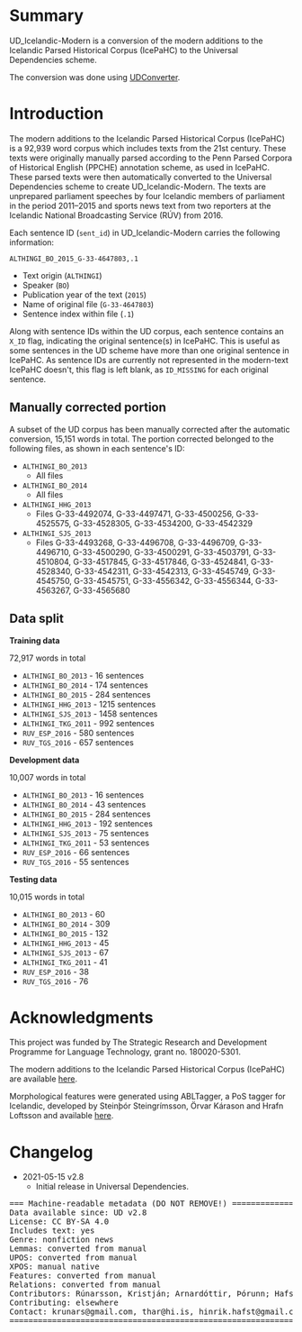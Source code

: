 # Summary

UD_Icelandic-Modern is a conversion of the modern additions to the Icelandic Parsed Historical Corpus (IcePaHC) to the Universal Dependencies scheme.

The conversion was done using [UDConverter](https://github.com/thorunna/UDConverter).


# Introduction

The modern additions to the Icelandic Parsed Historical Corpus (IcePaHC) is a 92,939 word corpus which includes texts from the 21st century. These texts were originally manually parsed according to the Penn Parsed Corpora of Historical English (PPCHE) annotation scheme, as used in IcePaHC. These parsed texts were then automatically converted to the Universal Dependencies scheme to create UD_Icelandic-Modern. The texts are unprepared parliament speeches by four Icelandic members of parliament in the period 2011–2015 and sports news text from two reporters at the Icelandic National Broadcasting Service (RÚV) from 2016.

Each sentence ID (`sent_id`) in UD_Icelandic-Modern carries the following information:

`ALTHINGI_BO_2015_G-33-4647803,.1`

- Text origin (`ALTHINGI`)
- Speaker (`BO`)
- Publication year of the text (`2015`)
- Name of original file (`G-33-4647803`)
- Sentence index within file (`.1`)

Along with sentence IDs within the UD corpus, each sentence contains an `X_ID` flag, indicating the original sentence(s) in IcePaHC. This is useful as some sentences in the UD scheme have more than one original sentence in IcePaHC. As sentence IDs are currently not represented in the modern-text IcePaHC doesn't, this flag is left blank, as `ID_MISSING` for each original sentence.


## Manually corrected portion

A subset of the UD corpus has been manually corrected after the automatic conversion, 15,151 words in total. The portion corrected belonged to the following files, as shown in each sentence's ID:
- `ALTHINGI_BO_2013` 
  - All files
- `ALTHINGI_BO_2014` 
  -  All files
- `ALTHINGI_HHG_2013` 
  - Files G-33-4492074, G-33-4497471, G-33-4500256, G-33-4525575, G-33-4528305, G-33-4534200, G-33-4542329
- `ALTHINGI_SJS_2013`
  -  Files G-33-4493268, G-33-4496708, G-33-4496709, G-33-4496710, G-33-4500290, G-33-4500291, G-33-4503791, G-33-4510804, G-33-4517845, G-33-4517846, G-33-4524841, G-33-4528340, G-33-4542311, G-33-4542313, G-33-4545749, G-33-4545750, G-33-4545751, G-33-4556342, G-33-4556344, G-33-4563267, G-33-4565680

## Data split

**Training data**

72,917 words in total

- `ALTHINGI_BO_2013` - 16 sentences
- `ALTHINGI_BO_2014` - 174 sentences
- `ALTHINGI_BO_2015` - 284 sentences
- `ALTHINGI_HHG_2013` - 1215 sentences
- `ALTHINGI_SJS_2013` - 1458 sentences
- `ALTHINGI_TKG_2011` - 992 sentences
- `RUV_ESP_2016` - 580 sentences
- `RUV_TGS_2016` - 657 sentences

**Development data**

10,007 words in total

  - `ALTHINGI_BO_2013` - 16 sentences
  - `ALTHINGI_BO_2014` - 43 sentences
  - `ALTHINGI_BO_2015` - 284 sentences
  - `ALTHINGI_HHG_2013` - 192 sentences
  - `ALTHINGI_SJS_2013` - 75 sentences
  - `ALTHINGI_TKG_2011` - 53 sentences
  - `RUV_ESP_2016` - 66 sentences
  - `RUV_TGS_2016` - 55 sentences


**Testing data**

10,015 words in total

- `ALTHINGI_BO_2013` - 60
- `ALTHINGI_BO_2014` - 309
- `ALTHINGI_BO_2015` - 132
- `ALTHINGI_HHG_2013` - 45
- `ALTHINGI_SJS_2013` - 67
- `ALTHINGI_TKG_2011` - 41
- `RUV_ESP_2016` - 38
- `RUV_TGS_2016` - 76


# Acknowledgments

This project was funded by The Strategic Research and Development Programme for Language Technology, grant no. 180020-5301.

The modern additions to the Icelandic Parsed Historical Corpus (IcePaHC) are available [here](https://github.com/antonkarl/icecorpus/tree/master/finished/additions2019).

Morphological features were generated using ABLTagger, a PoS tagger for Icelandic, developed by Steinþór Steingrímsson, Örvar Kárason and Hrafn Loftsson and available [here](https://github.com/steinst/ABLTagger).


# Changelog

* 2021-05-15 v2.8
  * Initial release in Universal Dependencies.


<pre>
=== Machine-readable metadata (DO NOT REMOVE!) ================================
Data available since: UD v2.8
License: CC BY-SA 4.0
Includes text: yes
Genre: nonfiction news
Lemmas: converted from manual
UPOS: converted from manual
XPOS: manual native
Features: converted from manual
Relations: converted from manual
Contributors: Rúnarsson, Kristján; Arnardóttir, Þórunn; Hafsteinsson, Hinrik; Barkarson, Starkaður; Jónsdóttir, Hildur; Steingrímsson, Steinþór; Sigurðsson, Einar Freyr
Contributing: elsewhere
Contact: krunars@gmail.com, thar@hi.is, hinrik.hafst@gmail.com, starkadur.barkarson@arnastofnun.is, hildur.jonsdottir@gmail.com, steinthor.steingrimsson@arnastofnun.is, einar.freyr.sigurdsson@arnastofnun.is
===============================================================================
</pre>
